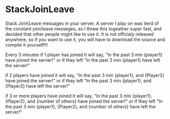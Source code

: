 StackJoinLeave
==============

Stack Join\Leave messages in your server.
A server I play on was tierd of the constant join/leave messeges, so I threw this togeather super fast, and decided that other people might like to use it.
It is not officialy released anywhere, so if you want to use it, you will have to download the source and compile it yourself!!!


Every 3 minutes if 1 player has joined it will say,
"In the past 3 min {player1} have joined the server!" or if they left
"In the past 3 min {player1} have left the server!"

if 2 players have joined it will say,
"In the past 3 min {player1}, and {Player2} have joined the server!" or if they left
"In the past 3 min {player1}, and {Player2} have left the server!"

if 3 or more players have joined it will say,
"In the past 3 min {player1}, {Player2}, and {number of others} have joined the server!" or if they left
"In the past 3 min {player1}, {Player2}, and {number of others} have left the server!"
